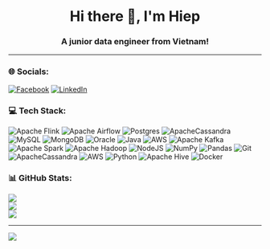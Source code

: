 <h1 align="center">Hi there 👋, I'm  Hiep</h1>
<h3 align="center">A junior data engineer from Vietnam!</h3>

---

### 🌐 Socials:
[![Facebook](https://img.shields.io/badge/Facebook-%231877F2.svg?logo=Facebook&logoColor=white)](https://facebook.com/https://www.facebook.com/19novdiablos) [![LinkedIn](https://img.shields.io/badge/LinkedIn-%230077B5.svg?logo=linkedin&logoColor=white)](https://linkedin.com/in/https://www.linkedin.com/in/hiepphde/) 

### 💻 Tech Stack:
![Apache Flink](https://img.shields.io/badge/Apache%20Flink-E6526F?style=flat&logo=Apache%20Flink&logoColor=white) ![Apache Airflow](https://img.shields.io/badge/Apache%20Airflow-017CEE?style=flat&logo=Apache%20Airflow&logoColor=white) ![Postgres](https://img.shields.io/badge/postgres-%23316192.svg?style=flat&logo=postgresql&logoColor=white) ![ApacheCassandra](https://img.shields.io/badge/cassandra-%231287B1.svg?style=flat&logo=apache-cassandra&logoColor=white) ![MySQL](https://img.shields.io/badge/mysql-4479A1.svg?style=flat&logo=mysql&logoColor=white) ![MongoDB](https://img.shields.io/badge/MongoDB-%234ea94b.svg?style=flat&logo=mongodb&logoColor=white) ![Oracle](https://img.shields.io/badge/Oracle-F80000?style=flat&logo=oracle&logoColor=white) ![Java](https://img.shields.io/badge/java-%23ED8B00.svg?style=flat&logo=openjdk&logoColor=white) ![AWS](https://img.shields.io/badge/AWS-%23FF9900.svg?style=flat&logo=amazon-aws&logoColor=white) ![Apache Kafka](https://img.shields.io/badge/Apache%20Kafka-000?style=flat&logo=apachekafka) ![Apache Spark](https://img.shields.io/badge/Apache%20Spark-FDEE21?style=flat&logo=apachespark&logoColor=black) ![Apache Hadoop](https://img.shields.io/badge/Apache%20Hadoop-66CCFF?style=flat&logo=apachehadoop&logoColor=black) ![NodeJS](https://img.shields.io/badge/node.js-6DA55F?style=flat&logo=node.js&logoColor=white) ![NumPy](https://img.shields.io/badge/numpy-%23013243.svg?style=flat&logo=numpy&logoColor=white) ![Pandas](https://img.shields.io/badge/pandas-%23150458.svg?style=flat&logo=pandas&logoColor=white) ![Git](https://img.shields.io/badge/git-%23F05033.svg?style=flat&logo=git&logoColor=white) ![ApacheCassandra](https://img.shields.io/badge/cassandra-%231287B1.svg?style=flat&logo=apache-cassandra&logoColor=white) ![AWS](https://img.shields.io/badge/AWS-%23FF9900.svg?style=flat&logo=amazon-aws&logoColor=white) ![Python](https://img.shields.io/badge/python-3670A0?style=flat&logo=python&logoColor=ffdd54) ![Apache Hive](https://img.shields.io/badge/Apache%20Hive-FDEE21?style=flat&logo=apachehive&logoColor=black) ![Docker](https://img.shields.io/badge/docker-%230db7ed.svg?style=flat&logo=docker&logoColor=white)
### 📊 GitHub Stats:
![](https://github-readme-stats.vercel.app/api?username=hiepphde&theme=dark&hide_border=true&include_all_commits=false&count_private=false)<br/>
![](https://github-readme-streak-stats.herokuapp.com/?user=hiepphde&theme=dark&hide_border=true)<br/>
![](https://github-readme-stats.vercel.app/api/top-langs/?username=hiepphde&theme=dark&hide_border=true&include_all_commits=false&count_private=false&layout=compact)

---
[![](https://visitcount.itsvg.in/api?id=hiepphde&icon=0&color=0)](https://visitcount.itsvg.in)
